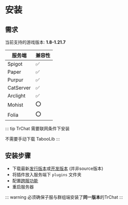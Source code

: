 # 安装

## 需求

当前支持的游戏版本: **1.8-1.21.7**

| 服务端             | 兼容性             |
|-------------------|--------------------|
| Spigot            | :white_check_mark: |
| Paper             | :white_check_mark: |
| Purpur            | :white_check_mark: |
| CatServer         | :white_check_mark: |
| Arclight          | :white_check_mark: |
| Mohist            | :o:                |
| Folia             | :o:                |

::: tip
TrChat 需要联网条件下安装

不需要手动下载 TabooLib
:::

## 安装步骤

* 下载最新[发行版本](https://github.com/TrPlugins/TrChat/releases)或[开发版本](https://github.com/TrPlugins/TrChat/actions) (并非source版本)
* 将插件放入服务端下 `plugins` 文件夹
* 配置[跨服功能](./proxy.md)
* 重启服务器

::: warning
必须确保子服与群组端安装了**同一版本**的TrChat
:::
